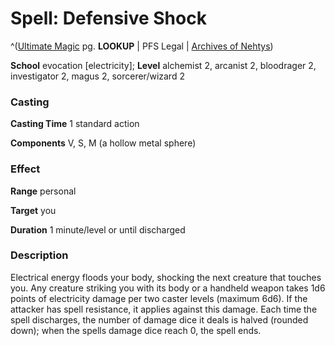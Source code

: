 # Spell: Defensive Shock

^([Ultimate Magic][ss-defensive-shock] pg. **LOOKUP** | PFS Legal | [Archives of Nehtys][sn-defensive-shock])

**School** evocation [electricity]; **Level** alchemist 2, arcanist 2, bloodrager 2, investigator 2, magus 2, sorcerer/wizard 2

### Casting

**Casting Time** 1 standard action  

**Components** V, S, M (a hollow metal sphere)

### Effect

**Range** personal  

**Target** you  

**Duration** 1 minute/level or until discharged

### Description

Electrical energy floods your body, shocking the next creature that touches you. Any creature striking you with its body or a handheld weapon takes 1d6 points of electricity damage per two caster levels (maximum 6d6). If the attacker has spell resistance, it applies against this damage. Each time the spell discharges, the number of damage dice it deals is halved (rounded down); when the spells damage dice reach 0, the spell ends.

[ss-defensive-shock]: http://paizo.com/pathfinderRPG/v57
[sn-defensive-shock]: http://www.archivesofnethys.com/SpellDisplay.aspx?ItemName=Defensive%20Shock